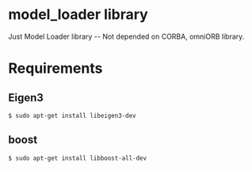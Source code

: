 model\_loader library
===

Just Model Loader library -- Not depended on CORBA, omniORB library.

# Requirements

## Eigen3

```
$ sudo apt-get install libeigen3-dev
```

## boost

```
$ sudo apt-get install libboost-all-dev
```

<!-- ## tvmet -->

<!-- [Download & Install page](http://tvmet.sourceforge.net/build.html) -->

<!-- ``` -->
<!-- $ tar -xjvf tvmet-X.X.X.tar.bz2 -->
<!-- $ cd tvmet-X.X.X/ -->
<!-- $ ./configure -->
<!-- $ make -->
<!-- $ sudo make install -->
<!-- ``` -->




